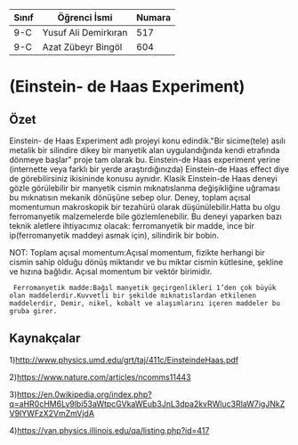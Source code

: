 
Sınıf | Öğrenci İsmi  | Numara
-------|----------------|--------
9-C  | Yusuf Ali Demirkıran | 517
9-C  | Azat Zübeyr Bingöl | 604

#  (Einstein- de Haas Experiment)
## Özet
Einstein- de Haas Experiment adlı projeyi konu edindik."Bir sicime(tele) asılı metalik bir silindire dikey bir manyetik alan uygulandığında kendi etrafında dönmeye başlar" proje tam olarak bu. Einstein-de Haas experiment yerine (internette veya farklı bir yerde araştırdığınızda) Einstein-de Haas effect diye de görebilirsiniz ikisininde konusu aynıdır. Klasik Einstein-de Haas deneyi gözle görülebilir bir manyetik cismin mıknatıslanma değişikliğine uğraması bu mıknatısın mekanik dönüşüne sebep olur. Deney, toplam açısal momentumun makroskopik bir tezahürü olarak düşünülebilir.Hatta bu olgu ferromanyetik malzemelerde bile gözlemlenebilir. Bu deneyi yaparken bazı teknik aletlere ihtiyacımız olacak: ferromanyetik bir madde, ince bir ip(ferromanyetik maddeyi asmak için), silindirik bir bobin.

NOT: Toplam açısal momentum:Açısal momentum, fizikte herhangi bir cismin sahip olduğu dönüş miktarıdır ve bu miktar cismin kütlesine, şekline ve hızına bağlıdır. Açısal momentum bir vektör birimidir.

     Ferromanyetik madde:Bağıl manyetik geçirgenlikleri 1’den çok büyük olan maddelerdir.Kuvvetli bir şekilde mıknatıslardan etkilenen maddelerdir, Demir, nikel, kobalt ve alaşımlarını içeren maddeler bu gruba girer.
## Kaynakçalar  

1)http://www.physics.umd.edu/grt/taj/411c/EinsteindeHaas.pdf

2)https://www.nature.com/articles/ncomms11443

3)https://en.0wikipedia.org/index.php?q=aHR0cHM6Ly9lbi53aWtpcGVkaWEub3JnL3dpa2kvRWluc3RlaW7igJNkZV9IYWFzX2VmZmVjdA

4)https://van.physics.illinois.edu/qa/listing.php?id=417

